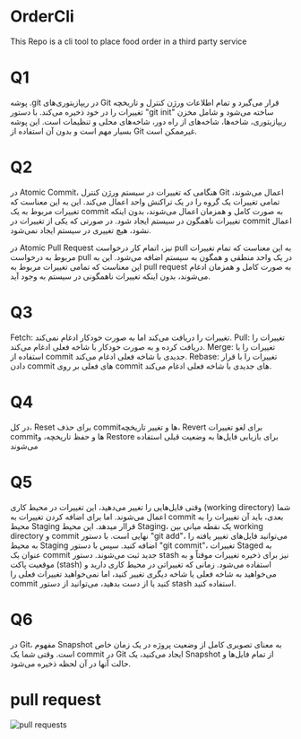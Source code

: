 # OrderCli
This Repo is a  cli tool to place food order in a third party service
# Q1
پوشه .git در ریپازیتوری‌های Git قرار می‌گیرد و تمام اطلاعات ورژن کنترل و تاریخچه تغییرات را در خود ذخیره می‌کند. با دستور "git init" ساخته می‌شود و شامل مخزن ریپازیتوری، شاخه‌ها، شاخه‌های از راه دور، شاخه‌های محلی و تنظیمات است. این پوشه بسیار مهم است و بدون آن استفاده از Git غیرممکن است.
# Q2
در Atomic Commit، هنگامی که تغییرات در سیستم ورژن کنترل Git اعمال می‌شوند، تمامی تغییرات یک گروه را در یک تراکنش واحد اعمال می‌کند. این به این معناست که تغییرات مربوط به یک commit به صورت کامل و همزمان اعمال می‌شوند، بدون اینکه تغییرات ناهمگون در سیستم ایجاد شود. در صورتی که یکی از تغییرات در commit اعمال نشود، هیچ تغییری در سیستم ایجاد نمی‌شود.

در Atomic Pull Request نیز، اتمام کار درخواست pull به این معناست که تمام تغییرات مربوط به درخواست pull در یک واحد منطقی و همگون به سیستم اضافه می‌شود. این به این معناست که تمامی تغییرات مربوط به pull request به صورت کامل و همزمان ادغام می‌شوند، بدون اینکه تغییرات ناهمگونی در سیستم به وجود آید.
# Q3
Fetch: تغییرات را دریافت می‌کند اما به صورت خودکار ادغام نمی‌کند.
Pull: تغییرات را دریافت کرده و به صورت خودکار با شاخه فعلی ادغام می‌کند.
Merge: تغییرات را با استفاده از commit جدیدی با شاخه فعلی ادغام می‌کند.
Rebase: تغییرات را با قرار دادن commit های فعلی بر روی commit های جدیدی با شاخه فعلی ادغام می‌کند.
# Q4
در کل، Reset برای حذف commit‌ها و تغییر تاریخچه، Revert برای لغو تغییرات commit‌ها و حفظ تاریخچه، و Restore برای بازیابی فایل‌ها به وضعیت قبلی استفاده می‌شوند
# Q5
وقتی فایل‌هایی را تغییر می‌دهید، این تغییرات در محیط کاری (working directory) شما اعمال می‌شوند. اما برای اضافه کردن تغییرات به commit بعدی، باید آن تغییرات را به محیط Staging  قراار میدهد. این محیط Staging، یک نقطه میانی بین working directory و commit نهایی است. با دستور "git add"، می‌توانید فایل‌های تغییر یافته را به محیط Staging اضافه کنید. سپس با دستور "git commit"، تغییرات Staged به عنوان یک commit جدید ثبت می‌شوند.
دستور stash نیز برای ذخیره تغییرات موقتاً و به موقعیت پاکت (stash) استفاده می‌شود. زمانی که تغییراتی در محیط کاری دارید و می‌خواهید به شاخه فعلی یا شاخه دیگری تغییر کنید، اما نمی‌خواهید تغییرات فعلی را commit کنید یا از دست بدهید، می‌توانید از دستور stash استفاده کنید.
# Q6
در Git، مفهوم Snapshot به معنای تصویری کامل از وضعیت پروژه در یک زمان خاص است. وقتی شما یک commit در Git ایجاد می‌کنید، یک Snapshot از تمام فایل‌ها و حالت آنها در آن لحظه ذخیره می‌شود.
# pull request
![pull requests](https://github.com/aliraad79/OrderCli/assets/45296744/e10bf7d5-e18a-410f-98ad-305644510013)

